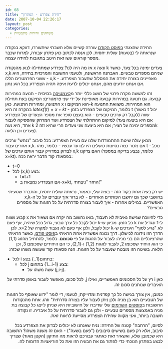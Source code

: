 ```yaml
---
id: 68
title: "חידת צפרדע - הפתרון"
date: 2007-10-04 22:26:17
layout: post
categories: 
  - משחקים וחידות מתמטיות
---
```

החידה שהצגתי <a href="http://www.gadial.net/?p=66">בפוסט הקודם</a> עוררה קשיים שלא חשבתי שיתעוררו, דווקא בנקודה שנראתה לי (בטעות) שולית יחסית. לכן אנסה לכתוב כאן פתרון עבורה, למרות שכבר מספר קוראים עשו זאת היטב בתגובות לחידה עצמה.

אז מה היה לנו? צפרדע שמתחילה לנוע מהנקודה x ונעה k צעדים ימינה בכל צעד, כאשר x,k שניהם מספרים טבעיים. האבחנה הראשונה, ולטעמי החשובה והמרכזית בחידה, היא ששני הפרמטרים הללו - x,k - מאפיינים בצורה יחידה את המסלול שתעבור הצפרדע. אם אנחנו יודעים מהם, אנחנו יכולים לדעת איפה תהיה הצפרדע בכל רגע נתון.

זהו למעשה מקרה פרטי של מושג כללי יותר מ<a href="http://he.wikipedia.org/wiki/%D7%A7%D7%99%D7%A0%D7%9E%D7%98%D7%99%D7%A7%D7%94">קינמטיקה</a> בסיסית - תנועה במהירות קבועה. גם תנועה במהירות קבועה מאופיינת על ידי שני פרמטרים: המיקום בעת תחילת התנועה, ומהירות התנועה. כאן x הוא המיקום ו-k הוא המהירות. משוואת התנועה במקרה זה היא $latex f(t)=x+kt$ - כלומר, המיקום של הצפרדע בזמן t (כאשר t יכול לקבל רק ערכים טבעיים - הוא בעצם סופר את מספר הצעדים של הצפרדע) שווה למיקום ההתחלתי של הצפרדע ועוד המרחק שהספיקה לעבור (אם היא ביצעה צעד אחד, היא נעה k מספרים ימינה על הציר; אם היא ביצעה שני צעדים הרי שהיא זזה 2k צעדים וכן הלאה).

מכאן עולה שיטת ההתמודדות שלנו עם בעיית הצפרדע: בכל סיבוב "ננחש" ערכים אחרים עבור x,k. אם נזכור כמה נסיונות כושלים היו לנו עד עכשיו - כלומר, מהו t - נוכל לבדוק במדוייק עבור אותם ערכים של x,k האם צדקנו (כלומר, נבצע בדיקה במספר x+kt). בפסאודו קוד הדבר יראה ככה:
<ul>
	<li>    t=0</li>
	<li>לכל (x,k) בצע:
<ul>
	<li>t=t+1</li>
</ul>
<ul>
	<li>אם הצפרדע נמצאת ב-x+kt, החזר "ניצחתי!"</li>
</ul>
</li>
</ul>
<p dir="rtl" align="right">יש רק בעיה אחת בקוד הזה - בעיה שלי, כאמור, נראתה שולית יחסית, והתברר שטעיתי בחושבי שכך גם יחשבו הפותרים האחרים - לא ברור איך עוברים על כל ה-x,k האפשריים. במילים אחרות - איך לעבור בצורה סדרתית על כל הזוגות של מספרים טבעיים?</p>
<p dir="rtl" align="right">כדי להיווכח שגישה נאיבית לא תעבוד, בואו נחשוב מה יקרה אם נשאיר את x קבוע ושווה ל-1 ונגדיל את k כל הזמן. מכיוון ש-k יכול לקבל כל ערך טבעי, גדול ככל שיהיה, אף פעם לא "נגיע לסוף" הערכים ש-k יכול לקבל, ולכן אף פעם לא נעבור למקרה של x=2. לכן הדרך הזו נידונה לכישלון. דרך נכונה אפשרית אחת הראיתי ב<a href="http://www.gadial.net/?p=51">פוסט קודם</a>, כאשר הראיתי שהרציונליים הם בני מניה: לעבור על הזוגות על פי <strong>סכומם</strong>. כלומר, להתחיל מהזוג (1,1) כי הוא היחיד שסכומו 2, לעבור לזוגות (1,2) ו-(2,1), כי הם היחידים שסכומם 3, וכן הלאה. בשיטה הזו מובטח שנעבור על כל הזוגות. הנה פסאודו קוד שעושה משהו שכזה:</p>

<ul>
	<li>לכל i בתחום{1..} בצע:
<ul>
	<li>לכל j בתחום {1...i-1} בצע:
<ul>
	<li>עשה משהו על (j,i-j).</li>
</ul>
</li>
</ul>
</li>
</ul>
<p dir="rtl" align="right"> כאן i רץ על כל הסכומים האפשריים, ואילו j, לכל סכום, מאפשר לעבור באופן סדרתי על האיברים שנותנים סכום זה.</p>
<p dir="rtl" align="right">כמובן, אין צורך בגישה כל כך קפדנית ומדוייקת; לטעמי, די לומר "ידוע שאוסף כל הזוגות של הטבעיים הוא בן מניה ולכן ניתן לעבור עליו בצורה סדרתית" וזהו. אחת מהנקודות החשובות ב<a href="http://www.gadial.net/?p=59">פוסטים</a> <a href="http://www.gadial.net/?p=60">הקודמים</a> שלי שדיברו על חישוביות היא שניתן לייצג כל קבוצה בת מניה באמצעות מספרים טבעיים - ולכן גם לעבור סדרתית על כל איבריה. זו נקודה חשובה ביותר, ואני מקווה שחידת הצפרדע מסייעת לראות זאת.</p>
<p dir="rtl" align="right">לסיום, "הרחבה" קטנה של החידה: נניח שאנחנו לא יכולים לבדוק את הצפרדע בכל סיבוב, אלא רק פעם בשישים סיבובים ("פעם בשעה") - האם זה משנה משהו? התשובה היא שכמובן שלא, ואשאיר זאת כאתגר עבורכם לראות מה התיקון (הקטן מאוד) שצריך לבצע בפתרון הנוכחי כדי לפתור גם את הבעיה הזו ואת כל הוריאציות הדומות לה.</p>
